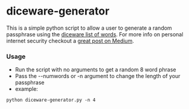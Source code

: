 # diceware-generator

This is a simple python script to allow a user to generate a random passphrase using the [diceware list of words](http://world.std.com/~reinhold/diceware.html). 
For more info on personal internet security checkout a [great post on Medium](
https://medium.com/@skeller88/personal-internet-security-how-to-avoid-getting-hacked-fdbcfeaa6cc4). 

### Usage
- Run the script with no arguments to get a random 8 word phrase
- Pass the --numwords or -n argument to change the length of your passphrase
- example: 
```    
python diceware-generator.py -n 4
```
